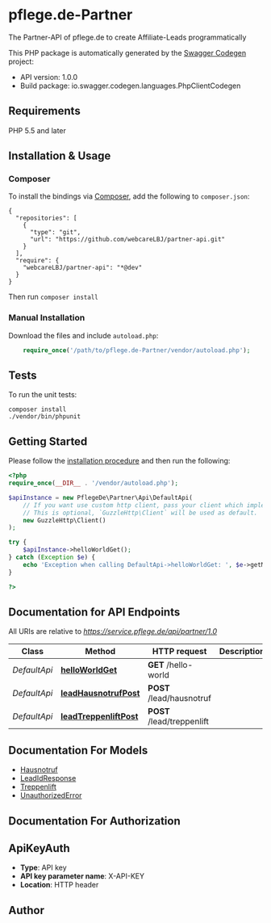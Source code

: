 # pflege.de-Partner
The Partner-API of pflege.de to create Affiliate-Leads programmatically

This PHP package is automatically generated by the [Swagger Codegen](https://github.com/swagger-api/swagger-codegen) project:

- API version: 1.0.0
- Build package: io.swagger.codegen.languages.PhpClientCodegen

## Requirements

PHP 5.5 and later

## Installation & Usage
### Composer

To install the bindings via [Composer](http://getcomposer.org/), add the following to `composer.json`:

```
{
  "repositories": [
    {
      "type": "git",
      "url": "https://github.com/webcareLBJ/partner-api.git"
    }
  ],
  "require": {
    "webcareLBJ/partner-api": "*@dev"
  }
}
```

Then run `composer install`

### Manual Installation

Download the files and include `autoload.php`:

```php
    require_once('/path/to/pflege.de-Partner/vendor/autoload.php');
```

## Tests

To run the unit tests:

```
composer install
./vendor/bin/phpunit
```

## Getting Started

Please follow the [installation procedure](#installation--usage) and then run the following:

```php
<?php
require_once(__DIR__ . '/vendor/autoload.php');

$apiInstance = new PflegeDe\Partner\Api\DefaultApi(
    // If you want use custom http client, pass your client which implements `GuzzleHttp\ClientInterface`.
    // This is optional, `GuzzleHttp\Client` will be used as default.
    new GuzzleHttp\Client()
);

try {
    $apiInstance->helloWorldGet();
} catch (Exception $e) {
    echo 'Exception when calling DefaultApi->helloWorldGet: ', $e->getMessage(), PHP_EOL;
}

?>
```

## Documentation for API Endpoints

All URIs are relative to *https://service.pflege.de/api/partner/1.0*

Class | Method | HTTP request | Description
------------ | ------------- | ------------- | -------------
*DefaultApi* | [**helloWorldGet**](docs/Api/DefaultApi.md#helloworldget) | **GET** /hello-world | 
*DefaultApi* | [**leadHausnotrufPost**](docs/Api/DefaultApi.md#leadhausnotrufpost) | **POST** /lead/hausnotruf | 
*DefaultApi* | [**leadTreppenliftPost**](docs/Api/DefaultApi.md#leadtreppenliftpost) | **POST** /lead/treppenlift | 


## Documentation For Models

 - [Hausnotruf](docs/Model/Hausnotruf.md)
 - [LeadIdResponse](docs/Model/LeadIdResponse.md)
 - [Treppenlift](docs/Model/Treppenlift.md)
 - [UnauthorizedError](docs/Model/UnauthorizedError.md)


## Documentation For Authorization


## ApiKeyAuth

- **Type**: API key
- **API key parameter name**: X-API-KEY
- **Location**: HTTP header


## Author




